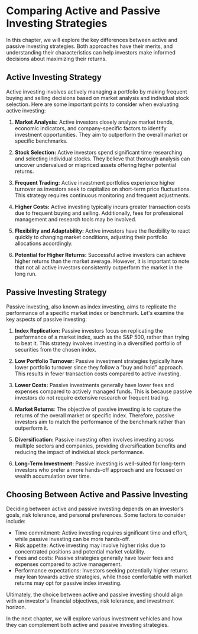 Comparing Active and Passive Investing Strategies
==========================================================

In this chapter, we will explore the key differences between active and passive investing strategies. Both approaches have their merits, and understanding their characteristics can help investors make informed decisions about maximizing their returns.

Active Investing Strategy
-------------------------

Active investing involves actively managing a portfolio by making frequent buying and selling decisions based on market analysis and individual stock selection. Here are some important points to consider when evaluating active investing:

1. **Market Analysis:** Active investors closely analyze market trends, economic indicators, and company-specific factors to identify investment opportunities. They aim to outperform the overall market or specific benchmarks.

2. **Stock Selection:** Active investors spend significant time researching and selecting individual stocks. They believe that thorough analysis can uncover undervalued or mispriced assets offering higher potential returns.

3. **Frequent Trading:** Active investment portfolios experience higher turnover as investors seek to capitalize on short-term price fluctuations. This strategy requires continuous monitoring and frequent adjustments.

4. **Higher Costs:** Active investing typically incurs greater transaction costs due to frequent buying and selling. Additionally, fees for professional management and research tools may be involved.

5. **Flexibility and Adaptability:** Active investors have the flexibility to react quickly to changing market conditions, adjusting their portfolio allocations accordingly.

6. **Potential for Higher Returns:** Successful active investors can achieve higher returns than the market average. However, it is important to note that not all active investors consistently outperform the market in the long run.

Passive Investing Strategy
--------------------------

Passive investing, also known as index investing, aims to replicate the performance of a specific market index or benchmark. Let's examine the key aspects of passive investing:

1. **Index Replication:** Passive investors focus on replicating the performance of a market index, such as the S\&P 500, rather than trying to beat it. This strategy involves investing in a diversified portfolio of securities from the chosen index.

2. **Low Portfolio Turnover:** Passive investment strategies typically have lower portfolio turnover since they follow a "buy and hold" approach. This results in fewer transaction costs compared to active investing.

3. **Lower Costs:** Passive investments generally have lower fees and expenses compared to actively managed funds. This is because passive investors do not require extensive research or frequent trading.

4. **Market Returns**: The objective of passive investing is to capture the returns of the overall market or specific index. Therefore, passive investors aim to match the performance of the benchmark rather than outperform it.

5. **Diversification:** Passive investing often involves investing across multiple sectors and companies, providing diversification benefits and reducing the impact of individual stock performance.

6. **Long-Term Investment:** Passive investing is well-suited for long-term investors who prefer a more hands-off approach and are focused on wealth accumulation over time.

Choosing Between Active and Passive Investing
---------------------------------------------

Deciding between active and passive investing depends on an investor's goals, risk tolerance, and personal preferences. Some factors to consider include:

* Time commitment: Active investing requires significant time and effort, while passive investing can be more hands-off.
* Risk appetite: Active investing may involve higher risks due to concentrated positions and potential market volatility.
* Fees and costs: Passive strategies generally have lower fees and expenses compared to active management.
* Performance expectations: Investors seeking potentially higher returns may lean towards active strategies, while those comfortable with market returns may opt for passive index investing.

Ultimately, the choice between active and passive investing should align with an investor's financial objectives, risk tolerance, and investment horizon.

In the next chapter, we will explore various investment vehicles and how they can complement both active and passive investing strategies.
